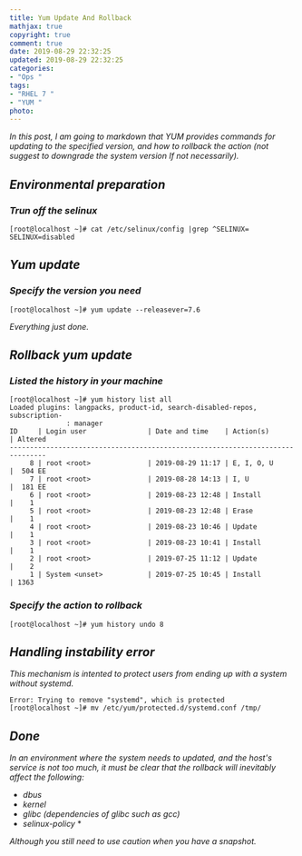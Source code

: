 ```yaml
---
title: Yum Update And Rollback
mathjax: true
copyright: true
comment: true
date: 2019-08-29 22:32:25
updated: 2019-08-29 22:32:25
categories:
- "Ops "
tags:
- "RHEL 7 "
- "YUM "
photo:
---
```


*In this post, I am going to markdown that YUM provides commands for updating to the specified version, and how to rollback the action (not suggest to downgrade the system version If not necessarily).*

## *Environmental preparation*

### *Trun off the selinux*

``` nohighlight
[root@localhost ~]# cat /etc/selinux/config |grep ^SELINUX=
SELINUX=disabled
```

## *Yum update*

### *Specify the version you need*

```nohighlight
[root@localhost ~]# yum update --releasever=7.6
```

*Everything just done.*

## *Rollback yum update*

### *Listed the history in your machine*

```nohighlight
[root@localhost ~]# yum history list all
Loaded plugins: langpacks, product-id, search-disabled-repos, subscription-
              : manager
ID     | Login user               | Date and time    | Action(s)      | Altered
-------------------------------------------------------------------------------
     8 | root <root>              | 2019-08-29 11:17 | E, I, O, U     |  504 EE
     7 | root <root>              | 2019-08-28 14:13 | I, U           |  181 EE
     6 | root <root>              | 2019-08-23 12:48 | Install        |    1   
     5 | root <root>              | 2019-08-23 12:48 | Erase          |    1   
     4 | root <root>              | 2019-08-23 10:46 | Update         |    1   
     3 | root <root>              | 2019-08-23 10:41 | Install        |    1   
     2 | root <root>              | 2019-07-25 11:12 | Update         |    2   
     1 | System <unset>           | 2019-07-25 10:45 | Install        | 1363   
```

### *Specify the action to rollback*

```nohighlight
[root@localhost ~]# yum history undo 8
```

## *Handling instability error*

*This mechanism is intented to protect users from ending up with a system without systemd.*

```nohighlight
Error: Trying to remove "systemd", which is protected
[root@localhost ~]# mv /etc/yum/protected.d/systemd.conf /tmp/
```

## *Done*

*In an environment where the system needs to updated, and the host's service is not too much, it must be clear that the rollback will inevitably affect the following:*

+ *dbus*
+ *kernel*
+ *glibc (dependencies of glibc such as gcc)*
+ *selinux-policy* *

*Although you still need to use caution when you have a snapshot.*
